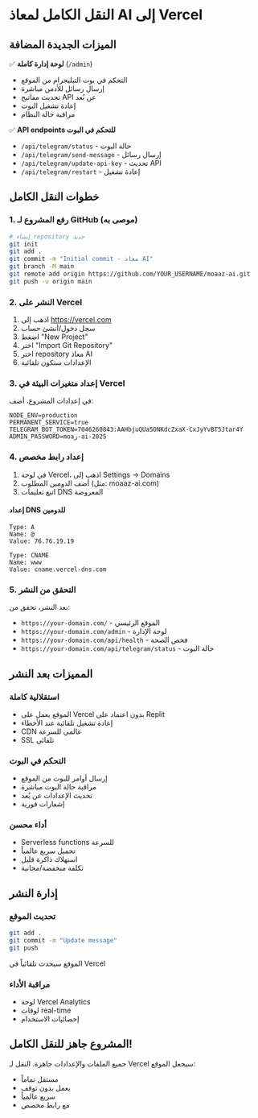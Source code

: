 # النقل الكامل لمعاذ AI إلى Vercel

## الميزات الجديدة المضافة

✅ **لوحة إدارة كاملة** (`/admin`)
- التحكم في بوت التيليجرام من الموقع
- إرسال رسائل للأدمن مباشرة
- تحديث مفاتيح API عن بُعد
- إعادة تشغيل البوت
- مراقبة حالة النظام

✅ **API endpoints للتحكم في البوت**
- `/api/telegram/status` - حالة البوت
- `/api/telegram/send-message` - إرسال رسائل
- `/api/telegram/update-api-key` - تحديث API
- `/api/telegram/restart` - إعادة تشغيل

## خطوات النقل الكامل

### 1. رفع المشروع لـ GitHub (موصى به)

```bash
# إنشاء repository جديد
git init
git add .
git commit -m "Initial commit - معاذ AI"
git branch -M main
git remote add origin https://github.com/YOUR_USERNAME/moaaz-ai.git
git push -u origin main
```

### 2. النشر على Vercel

1. اذهب إلى https://vercel.com
2. سجل دخول/أنشئ حساب
3. اضغط "New Project"
4. اختر "Import Git Repository"
5. اختر repository معاذ AI
6. الإعدادات ستكون تلقائية

### 3. إعداد متغيرات البيئة في Vercel

في إعدادات المشروع، أضف:

```
NODE_ENV=production
PERMANENT_SERVICE=true
TELEGRAM_BOT_TOKEN=7046260843:AAHbjuQUa5ONKdcZxaX-CxJyYvBT5Jtar4Y
ADMIN_PASSWORD=moaز-ai-2025
```

### 4. إعداد رابط مخصص

1. في لوحة Vercel، اذهب إلى Settings → Domains
2. أضف الدومين المطلوب (مثل: moaaz-ai.com)
3. اتبع تعليمات DNS المعروضة

#### إعداد DNS للدومين

```
Type: A
Name: @
Value: 76.76.19.19

Type: CNAME  
Name: www
Value: cname.vercel-dns.com
```

### 5. التحقق من النشر

بعد النشر، تحقق من:

- `https://your-domain.com/` - الموقع الرئيسي
- `https://your-domain.com/admin` - لوحة الإدارة
- `https://your-domain.com/api/health` - فحص الصحة
- `https://your-domain.com/api/telegram/status` - حالة البوت

## المميزات بعد النشر

### استقلالية كاملة
- الموقع يعمل على Vercel بدون اعتماد على Replit
- إعادة تشغيل تلقائية عند الأخطاء
- CDN عالمي للسرعة
- SSL تلقائي

### التحكم في البوت
- إرسال أوامر للبوت من الموقع
- مراقبة حالة البوت مباشرة
- تحديث الإعدادات عن بُعد
- إشعارات فورية

### أداء محسن
- Serverless functions للسرعة
- تحميل سريع عالمياً
- استهلاك ذاكرة قليل
- تكلفة منخفضة/مجانية

## إدارة النشر

### تحديث الموقع
```bash
git add .
git commit -m "Update message"
git push
```
الموقع سيحدث تلقائياً في Vercel

### مراقبة الأداء
- لوحة Vercel Analytics
- لوقات real-time
- إحصائيات الاستخدام

## المشروع جاهز للنقل الكامل!

جميع الملفات والإعدادات جاهزة. النقل لـ Vercel سيجعل الموقع:
- مستقل تماماً
- يعمل بدون توقف
- سريع عالمياً
- مع رابط مخصص